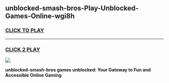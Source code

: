 
## unblocked-smash-bros-Play-Unblocked-Games-Online-wgi8h
<h3>
<a href="https://premium76.site?title=unblocked-smash-bros&ref=25A">CLICK TO PLAY</a></h3>
<hr>

<h3>
<a href="https://premium76.site?title=unblocked-smash-bros&ref=25A">CLICK 2 PLAY</a>
  
</h3>

<a href="https://premium76.site?title=unblocked-smash-bros&ref=25A"><img src="https://clearcache.store/games.png"></a>


**unblocked-smash-bros games unblocked: Your Gateway to Fun and Accessible Online Gaming**
